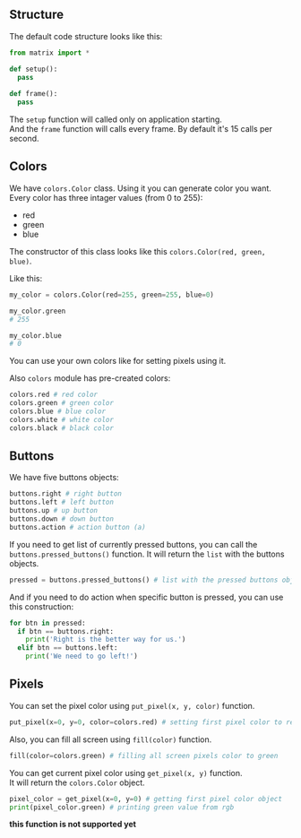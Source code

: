 ## Structure

The default code structure looks like this:

```python
from matrix import *

def setup():
  pass
  
def frame():
  pass
```

The `setup` function will called only on application starting.  
And the `frame` function will calls every frame. By default it's 15 calls per second.

## Colors

We have `colors.Color` class. Using it you can generate color you want.  
Every color has three intager values (from 0 to 255):

- red
- green
- blue

The constructor of this class looks like this `colors.Color(red, green, blue)`.  

Like this:

```python
my_color = colors.Color(red=255, green=255, blue=0)

my_color.green
# 255

my_color.blue
# 0
```

You can use your own colors like for setting pixels using it.

Also `colors` module has pre-created colors:

```python
colors.red # red color
colors.green # green color
colors.blue # blue color
colors.white # white color
colors.black # black color
```

## Buttons

We have five buttons objects:

```python
buttons.right # right button
buttons.left # left button
buttons.up # up button
buttons.down # down button
buttons.action # action button (a)
```

If you need to get list of currently pressed buttons, you can call the `buttons.pressed_buttons()` function. It will return the `list` with the buttons objects.

```python
pressed = buttons.pressed_buttons() # list with the pressed buttons objects
```

And if you need to do action when specific button is pressed, you can use this construction:

```python
for btn in pressed:
  if btn == buttons.right:
    print('Right is the better way for us.')
  elif btn == buttons.left:
    print('We need to go left!')
```

## Pixels

You can set the pixel color using `put_pixel(x, y, color)` function.

```python
put_pixel(x=0, y=0, color=colors.red) # setting first pixel color to red
```

Also, you can fill all screen using `fill(color)` function.

```python
fill(color=colors.green) # filling all screen pixels color to green
```

You can get current pixel color using `get_pixel(x, y)` function.  
It will return the `colors.Color` object.

```python
pixel_color = get_pixel(x=0, y=0) # getting first pixel color object
print(pixel_color.green) # printing green value from rgb
```

**this function is not supported yet**
